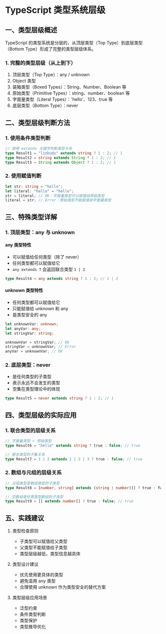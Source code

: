 # TypeScript 类型系统层级

## 一、类型层级概述

TypeScript 的类型系统是分层的，从顶层类型（Top Type）到底层类型（Bottom Type）形成了完整的类型层级体系。

### 1. 完整的类型层级（从上到下）

1. 顶层类型（Top Type）：any / unknown
2. Object 类型
3. 装箱类型（Boxed Types）：String、Number、Boolean 等
4. 原始类型（Primitive Types）：string、number、boolean 等
5. 字面量类型（Literal Types）：'hello'、123、true 等
6. 底层类型（Bottom Type）：never

## 二、类型层级判断方法

### 1. 使用条件类型判断

```typescript
// 使用 extends 关键字判断类型关系
type Result1 = "linbudu" extends string ? 1 : 2; // 1
type Result2 = string extends String ? 1 : 2; // 1
type Result3 = String extends Object ? 1 : 2; // 1
```

### 2. 使用赋值判断

```typescript
let str: string = "hello";
let literal: "hello" = "hello";
str = literal; // OK：字面量类型可以赋值给原始类型
literal = str; // Error：原始类型不能赋值给字面量类型
```

## 三、特殊类型详解

### 1. 顶层类型：any 与 unknown

#### any 类型特性

- 可以赋值给任何类型（除了 never）
- 任何类型都可以赋值给它
- `any extends T` 会返回联合类型 `1 | 2`

```typescript
type Result4 = any extends string ? 1 : 2; // 1 | 2
```

#### unknown 类型特性

- 任何类型都可以赋值给它
- 只能赋值给 unknown 和 any
- 是类型安全的 any

```typescript
let unknownVar: unknown;
let anyVar: any;
let stringVar: string;

unknownVar = stringVar; // OK
stringVar = unknownVar; // Error
anyVar = unknownVar; // OK
```

### 2. 底层类型：never

- 是任何类型的子类型
- 表示永远不会发生的类型
- 空集在类型理论中的体现

```typescript
type Result5 = never extends string ? 1 : 2; // 1
```

## 四、类型层级的实际应用

### 1. 联合类型的层级关系

```typescript
// 字面量类型 < 原始类型
type Result6 = "hello" extends string ? true : false; // true

// 联合类型的子集关系
type Result7 = 1 | 2 extends 1 | 2 | 3 ? true : false; // true
```

### 2. 数组与元组的层级关系

```typescript
// 元组类型是数组类型的子类型
type Result8 = [number, string] extends (string | number)[] ? true : false; // true

// 空数组是任意类型数组的子类型
type Result9 = [] extends number[] ? true : false; // true
```

## 五、实践建议

1. 类型检查原则

   - 子类型可以赋值给父类型
   - 父类型不能赋值给子类型
   - 类型层级越低，类型信息越具体

2. 类型设计建议

   - 优先使用更具体的类型
   - 避免滥用 any 类型
   - 合理使用 unknown 作为类型安全的替代方案

3. 类型层级应用场景
   - 泛型约束
   - 条件类型判断
   - 类型保护
   - 类型推导优化
